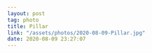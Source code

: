 ```yaml
---
layout: post
tag: photo
title: Pillar
link: "/assets/photos/2020-08-09-Pillar.jpg"
date: 2020-08-09 23:27:07
---
```

